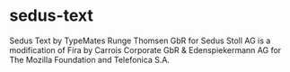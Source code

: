 # sedus-text
Sedus Text by TypeMates Runge Thomsen GbR for Sedus Stoll AG is a modification of Fira by Carrois Corporate GbR &amp; Edenspiekermann AG for The Mozilla Foundation and Telefonica S.A.
